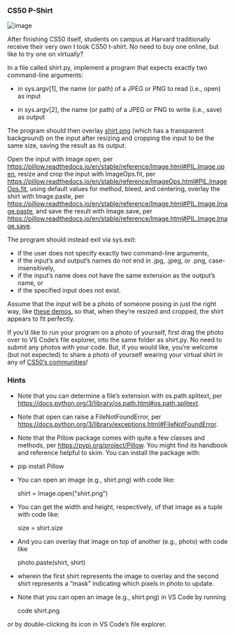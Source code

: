 ### CS50 P-Shirt

![image](https://github.com/jwattspajaro/CS50-s/assets/18930760/883fb6dd-b826-4a96-a890-56e1243705b0)

After finishing CS50 itself, students on campus at Harvard traditionally receive their very own I took CS50 t-shirt. No need to buy one online, but like to try one on virtually?

In a file called shirt.py, implement a program that expects exactly two command-line arguments:

- in sys.argv[1], the name (or path) of a JPEG or PNG to read (i.e., open) as input

- in sys.argv[2], the name (or path) of a JPEG or PNG to write (i.e., save) as output

The program should then overlay [shirt.png](https://cs50.harvard.edu/python/2022/psets/6/shirt/shirt.png) (which has a transparent background) on the input after resizing and cropping the input to be the same size, saving the result as its output.

Open the input with Image.open, per https://pillow.readthedocs.io/en/stable/reference/Image.html#PIL.Image.open, resize and crop the input with ImageOps.fit, per  https://pillow.readthedocs.io/en/stable/reference/ImageOps.html#PIL.ImageOps.fit, using default values for method, bleed, and centering, overlay the shirt with Image.paste, per  https://pillow.readthedocs.io/en/stable/reference/Image.html#PIL.Image.Image.paste, and save the result with Image.save, per  https://pillow.readthedocs.io/en/stable/reference/Image.html#PIL.Image.Image.save.

The program should instead exit via sys.exit:

- if the user does not specify exactly two command-line arguments,
- if the input’s and output’s names do not end in .jpg, .jpeg, or .png, case-insensitively,
- if the input’s name does not have the same extension as the output’s name, or
- if the specified input does not exist.

Assume that the input will be a photo of someone posing in just the right way, like [these demos](https://cs50.harvard.edu/python/2022/psets/6/shirt/#demos), so that, when they’re resized and cropped, the shirt appears to fit perfectly.

If you’d like to run your program on a photo of yourself, first drag the photo over to VS Code’s file explorer, into the same folder as shirt.py. No need to submit any photos with your code. But, if you would like, you’re welcome (but not expected) to share a photo of yourself wearing your virtual shirt in any of [CS50’s communities](https://cs50.harvard.edu/python/communities)!

### Hints
- Note that you can determine a file’s extension with os.path.splitext, per  https://docs.python.org/3/library/os.path.html#os.path.splitext.
- Note that open can raise a FileNotFoundError, per  https://docs.python.org/3/library/exceptions.html#FileNotFoundError.
- Note that the Pillow package comes with quite a few classes and methods, per  https://pypi.org/project/Pillow. You might find its handbook and reference helpful to skim. You can install the package with:
- 
    pip install Pillow
    
- You can open an image (e.g., shirt.png) with code like:

    shirt = Image.open("shirt.png")
    
- You can get the width and height, respectively, of that image as a tuple with code like:

    size = shirt.size
    
- And you can overlay that image on top of another (e.g., photo) with code like

    photo.paste(shirt, shirt)
    
- wherein the first shirt represents the image to overlay and the second shirt represents a “mask” indicating which pixels in photo to update.

- Note that you can open an image (e.g., shirt.png) in VS Code by running

    code shirt.png
    
or by double-clicking its icon in VS Code’s file explorer.




